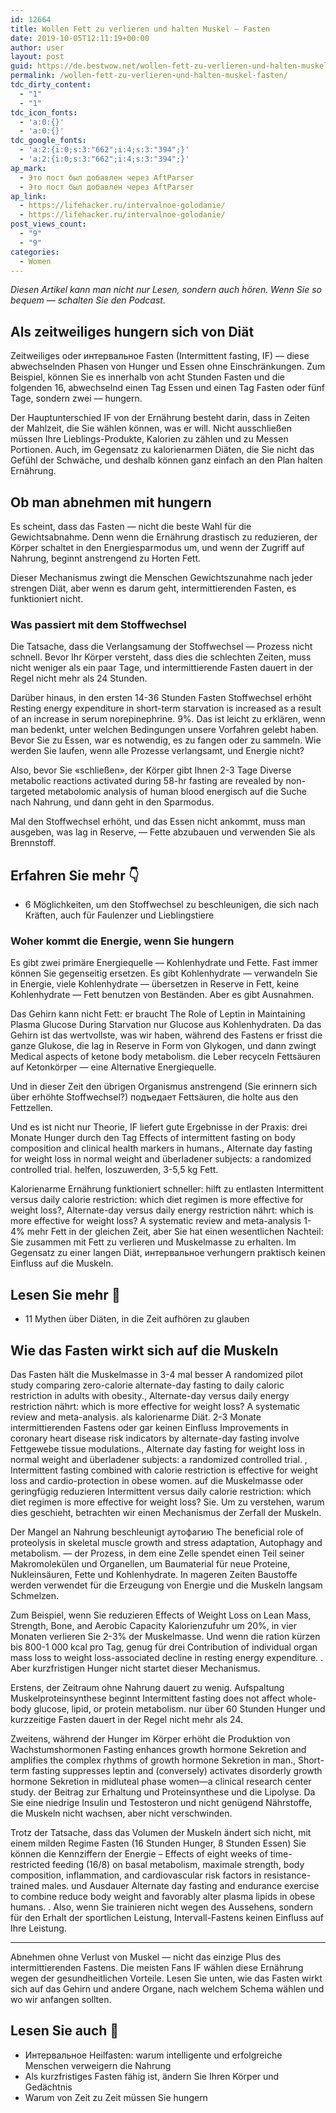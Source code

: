 ```yaml
---
id: 12664
title: Wollen Fett zu verlieren und halten Muskel — Fasten
date: 2019-10-05T12:11:19+00:00
author: user
layout: post
guid: https://de.bestwow.net/wollen-fett-zu-verlieren-und-halten-muskel-fasten/
permalink: /wollen-fett-zu-verlieren-und-halten-muskel-fasten/
tdc_dirty_content:
  - "1"
  - "1"
tdc_icon_fonts:
  - 'a:0:{}'
  - 'a:0:{}'
tdc_google_fonts:
  - 'a:2:{i:0;s:3:"662";i:4;s:3:"394";}'
  - 'a:2:{i:0;s:3:"662";i:4;s:3:"394";}'
ap_mark:
  - Это пост был добавлен через AftParser
  - Это пост был добавлен через AftParser
ap_link:
  - https://lifehacker.ru/intervalnoe-golodanie/
  - https://lifehacker.ru/intervalnoe-golodanie/
post_views_count:
  - "9"
  - "9"
categories:
  - Women
---
```

_Diesen Artikel kann man nicht nur Lesen, sondern auch hören. Wenn Sie so bequem — schalten Sie den Podcast._</p> 

## Als zeitweiliges hungern sich von Diät

Zeitweiliges oder интервальное Fasten (Intermittent fasting, IF) — diese abwechselnden Phasen von Hunger und Essen ohne Einschränkungen. Zum Beispiel, können Sie es innerhalb von acht Stunden Fasten und die folgenden 16, abwechselnd einen Tag Essen und einen Tag Fasten oder fünf Tage, sondern zwei — hungern.

Der Hauptunterschied IF von der Ernährung besteht darin, dass in Zeiten der Mahlzeit, die Sie wählen können, was er will. Nicht ausschließen müssen Ihre Lieblings-Produkte, Kalorien zu zählen und zu Messen Portionen. Auch, im Gegensatz zu kalorienarmen Diäten, die Sie nicht das Gefühl der Schwäche, und deshalb können ganz einfach an den Plan halten Ernährung.

## Ob man abnehmen mit hungern

Es scheint, dass das Fasten — nicht die beste Wahl für die Gewichtsabnahme. Denn wenn die Ernährung drastisch zu reduzieren, der Körper schaltet in den Energiesparmodus um, und wenn der Zugriff auf Nahrung, beginnt anstrengend zu Horten Fett.

Dieser Mechanismus zwingt die Menschen Gewichtszunahme nach jeder strengen Diät, aber wenn es darum geht, intermittierenden Fasten, es funktioniert nicht.

### Was passiert mit dem Stoffwechsel

Die Tatsache, dass die Verlangsamung der Stoffwechsel — Prozess nicht schnell. Bevor Ihr Körper versteht, dass dies die schlechten Zeiten, muss nicht weniger als ein paar Tage, und intermittierende Fasten dauert in der Regel nicht mehr als 24 Stunden.

Darüber hinaus, in den ersten 14-36 Stunden Fasten Stoffwechsel erhöht <span><span> Resting energy expenditure in short-term starvation is increased as a result of an increase in serum norepinephrine. </span> </span> 9%. Das ist leicht zu erklären, wenn man bedenkt, unter welchen Bedingungen unsere Vorfahren gelebt haben. Bevor Sie zu Essen, war es notwendig, es zu fangen oder zu sammeln. Wie werden Sie laufen, wenn alle Prozesse verlangsamt, und Energie nicht?

Also, bevor Sie «schließen», der Körper gibt Ihnen 2-3 Tage <span><span> Diverse metabolic reactions activated during 58-hr fasting are revealed by non-targeted metabolomic analysis of human blood </span> </span> energisch auf die Suche nach Nahrung, und dann geht in den Sparmodus.

Mal den Stoffwechsel erhöht, und das Essen nicht ankommt, muss man ausgeben, was lag in Reserve, — Fette abzubauen und verwenden Sie als Brennstoff.

<div>
  <h2 class="read-also__title">
    <span>Erfahren Sie mehr</span> <span>👇 </span>
  </h2>
  
  <ul class="read-also__list">
    <li>
      6 Möglichkeiten, um den Stoffwechsel zu beschleunigen, die sich nach Kräften, auch für Faulenzer und Lieblingstiere
    </li>
  </ul>
</div>

### Woher kommt die Energie, wenn Sie hungern

Es gibt zwei primäre Energiequelle — Kohlenhydrate und Fette. Fast immer können Sie gegenseitig ersetzen. Es gibt Kohlenhydrate — verwandeln Sie in Energie, viele Kohlenhydrate — übersetzen in Reserve in Fett, keine Kohlenhydrate — Fett benutzen von Beständen. Aber es gibt Ausnahmen.

Das Gehirn kann nicht Fett: er braucht <span><span> The Role of Leptin in Maintaining Plasma Glucose During Starvation </span> </span> nur Glucose aus Kohlenhydraten. Da das Gehirn ist das wertvollste, was wir haben, während des Fastens er frisst die ganze Glukose, die lag in Reserve in Form von Glykogen, und dann zwingt <span><span> Medical aspects of ketone body metabolism. </span> </span> die Leber recyceln Fettsäuren auf Ketonkörper — eine Alternative Energiequelle.

Und in dieser Zeit den übrigen Organismus anstrengend (Sie erinnern sich über erhöhte Stoffwechsel?) подъедает Fettsäuren, die holte aus den Fettzellen.

Und es ist nicht nur Theorie, IF liefert gute Ergebnisse in der Praxis: drei Monate Hunger durch den Tag <span><span> Effects of intermittent fasting on body composition and clinical health markers in humans., Alternate day fasting for weight loss in normal weight and überladener subjects: a randomized controlled trial. </span> </span>helfen, loszuwerden, 3-5,5 kg Fett.

Kalorienarme Ernährung funktioniert schneller: hilft zu entlasten <span><span> Intermittent versus daily calorie restriction: which diet regimen is more effective for weight loss?, Alternate-day versus daily energy restriction nährt: which is more effective for weight loss? A systematic review and meta-analysis </span> </span> 1-4% mehr Fett in der gleichen Zeit, aber Sie hat einen wesentlichen Nachteil: Sie zusammen mit Fett zu verlieren und Muskelmasse zu erhalten. Im Gegensatz zu einer langen Diät, интервальное verhungern praktisch keinen Einfluss auf die Muskeln.

<div>
  <h2 class="read-also__title">
    <span>Lesen Sie mehr</span> <span>🥗 </span>
  </h2>
  
  <ul class="read-also__list">
    <li>
      11 Mythen über Diäten, in die Zeit aufhören zu glauben
    </li>
  </ul>
</div>

## Wie das Fasten wirkt sich auf die Muskeln

Das Fasten hält die Muskelmasse in 3-4 mal besser <span><span> A randomized pilot study comparing zero-calorie alternate-day fasting to daily caloric restriction in adults with obesity., Alternate-day versus daily energy restriction nährt: which is more effective for weight loss? A systematic review and meta-analysis. </span> </span>als kalorienarme Diät. 2-3 Monate intermittierenden Fastens oder gar keinen Einfluss <span><span> Improvements in coronary heart disease risk indicators by alternate-day fasting involve Fettgewebe tissue modulations., Alternate day fasting for weight loss in normal weight and überladener subjects: a randomized controlled trial. , Intermittent fasting combined with calorie restriction is effective for weight loss and cardio-protection in obese women. </span> </span> auf die Muskelmasse oder geringfügig reduzieren <span><span> Intermittent versus daily calorie restriction: which diet regimen is more effective for weight loss? </span> </span> Sie. Um zu verstehen, warum dies geschieht, betrachten wir einen Mechanismus der Zerfall der Muskeln.

Der Mangel an Nahrung beschleunigt аутофагию <span><span> The beneficial role of proteolysis in skeletal muscle growth and stress adaptation, Autophagy and metabolism. </span> </span> — der Prozess, in dem eine Zelle spendet einen Teil seiner Makromolekülen und Organellen, um Baumaterial für neue Proteine, Nukleinsäuren, Fette und Kohlenhydrate. In mageren Zeiten Baustoffe werden verwendet für die Erzeugung von Energie und die Muskeln langsam Schmelzen.

Zum Beispiel, wenn Sie reduzieren <span><span> Effects of Weight Loss on Lean Mass, Strength, Bone, and Aerobic Capacity </span> </span> Kalorienzufuhr um 20%, in vier Monaten verlieren Sie 2-3% der Muskelmasse. Und wenn die ration kürzen bis 800-1 000 kcal pro Tag, genug für drei <span><span> Contribution of individual organ mass loss to weight loss-associated decline in resting energy expenditure. </span> </span>. Aber kurzfristigen Hunger nicht startet dieser Mechanismus.

Erstens, der Zeitraum ohne Nahrung dauert zu wenig. Aufspaltung Muskelproteinsynthese beginnt <span><span> Intermittent fasting does not affect whole-body glucose, lipid, or protein metabolism. </span> </span> nur über 60 Stunden Hunger und kurzzeitige Fasten dauert in der Regel nicht mehr als 24.

Zweitens, während der Hunger im Körper erhöht die Produktion von Wachstumshormonen <span><span> Fasting enhances growth hormone Sekretion and amplifies the complex rhythms of growth hormone Sekretion in man., Short-term fasting suppresses leptin and (conversely) activates disorderly growth hormone Sekretion in midluteal phase women—a clinical research center study. </span> </span>der Beitrag zur Erhaltung und Proteinsynthese und die Lipolyse. Da Sie eine niedrige Insulin und Testosteron und nicht genügend Nährstoffe, die Muskeln nicht wachsen, aber nicht verschwinden.

Trotz der Tatsache, dass das Volumen der Muskeln ändert sich nicht, mit einem milden Regime Fasten (16 Stunden Hunger, 8 Stunden Essen) Sie können die Kennziffern der Energie &#8211; <span><span> Effects of eight weeks of time-restricted feeding (16/8) on basal metabolism, maximale strength, body composition, inflammation, and cardiovascular risk factors in resistance-trained males. </span> </span> und Ausdauer <span><span> Alternate day fasting and endurance exercise to combine reduce body weight and favorably alter plasma lipids in obese humans. </span> </span>. Also, wenn Sie trainieren nicht wegen des Aussehens, sondern für den Erhalt der sportlichen Leistung, Intervall-Fastens keinen Einfluss auf Ihre Leistung.

* * *

Abnehmen ohne Verlust von Muskel — nicht das einzige Plus des intermittierenden Fastens. Die meisten Fans IF wählen diese Ernährung wegen der gesundheitlichen Vorteile. Lesen Sie unten, wie das Fasten wirkt sich auf das Gehirn und andere Organe, nach welchem Schema wählen und wo wir anfangen sollten.

<div>
  <h2 class="read-also__title">
    <span>Lesen Sie auch</span> <span>🧐 </span>
  </h2>
  
  <ul class="read-also__list">
    <li>
      Интервальное Heilfasten: warum intelligente und erfolgreiche Menschen verweigern die Nahrung
    </li>
    <li>
      Als kurzfristiges Fasten fähig ist, ändern Sie Ihren Körper und Gedächtnis
    </li>
    <li>
      Warum von Zeit zu Zeit müssen Sie hungern
    </li>
  </ul>
</div>